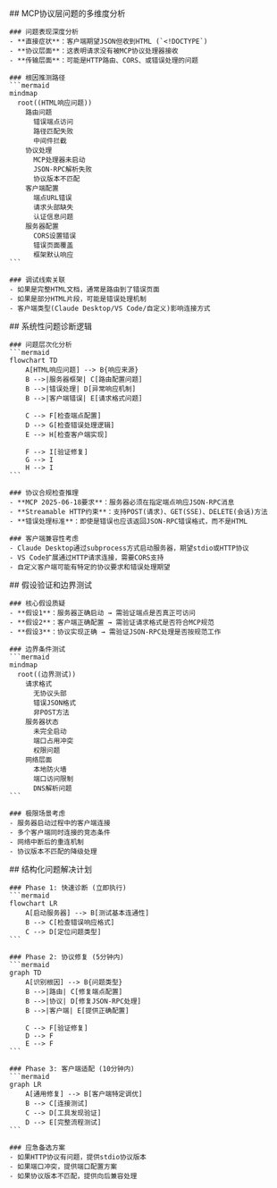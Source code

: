 <thought>
  <exploration>
    ## MCP协议层问题的多维度分析
    
    ### 问题表现深度分析
    - **直接症状**：客户端期望JSON但收到HTML (`<!DOCTYPE`)
    - **协议层面**：这表明请求没有被MCP协议处理器接收
    - **传输层面**：可能是HTTP路由、CORS、或错误处理的问题
    
    ### 根因推测路径
    ```mermaid
    mindmap
      root((HTML响应问题))
        路由问题
          错误端点访问
          路径匹配失败
          中间件拦截
        协议处理
          MCP处理器未启动
          JSON-RPC解析失败
          协议版本不匹配
        客户端配置
          端点URL错误
          请求头部缺失
          认证信息问题
        服务器配置
          CORS设置错误
          错误页面覆盖
          框架默认响应
    ```
    
    ### 调试线索关联
    - 如果是完整HTML文档，通常是路由到了错误页面
    - 如果是部分HTML片段，可能是错误处理机制
    - 客户端类型(Claude Desktop/VS Code/自定义)影响连接方式
  </exploration>
  
  <reasoning>
    ## 系统性问题诊断逻辑
    
    ### 问题层次化分析
    ```mermaid
    flowchart TD
        A[HTML响应问题] --> B{响应来源}
        B -->|服务器框架| C[路由配置问题]
        B -->|错误处理| D[异常响应机制]
        B -->|客户端错误| E[请求格式问题]
        
        C --> F[检查端点配置]
        D --> G[检查错误处理逻辑]
        E --> H[检查客户端实现]
        
        F --> I[验证修复]
        G --> I
        H --> I
    ```
    
    ### 协议合规检查推理
    - **MCP 2025-06-18要求**：服务器必须在指定端点响应JSON-RPC消息
    - **Streamable HTTP约束**：支持POST(请求)、GET(SSE)、DELETE(会话)方法
    - **错误处理标准**：即使是错误也应该返回JSON-RPC错误格式，而不是HTML
    
    ### 客户端兼容性考虑
    - Claude Desktop通过subprocess方式启动服务器，期望stdio或HTTP协议
    - VS Code扩展通过HTTP请求连接，需要CORS支持
    - 自定义客户端可能有特定的协议要求和错误处理期望
  </reasoning>
  
  <challenge>
    ## 假设验证和边界测试
    
    ### 核心假设质疑
    - **假设1**：服务器正确启动 → 需验证端点是否真正可访问
    - **假设2**：客户端正确配置 → 需验证请求格式是否符合MCP规范  
    - **假设3**：协议实现正确 → 需验证JSON-RPC处理是否按规范工作
    
    ### 边界条件测试
    ```mermaid
    mindmap
      root((边界测试))
        请求格式
          无协议头部
          错误JSON格式
          非POST方法
        服务器状态
          未完全启动
          端口占用冲突
          权限问题
        网络层面
          本地防火墙
          端口访问限制
          DNS解析问题
    ```
    
    ### 极限场景考虑
    - 服务器启动过程中的客户端连接
    - 多个客户端同时连接的竞态条件
    - 网络中断后的重连机制
    - 协议版本不匹配的降级处理
  </challenge>
  
  <plan>
    ## 结构化问题解决计划
    
    ### Phase 1: 快速诊断 (立即执行)
    ```mermaid
    flowchart LR
        A[启动服务器] --> B[测试基本连通性]
        B --> C[检查错误响应格式]
        C --> D[定位问题类型]
    ```
    
    ### Phase 2: 协议修复 (5分钟内)
    ```mermaid
    graph TD
        A[识别根因] --> B{问题类型}
        B -->|路由| C[修复端点配置]
        B -->|协议| D[修复JSON-RPC处理]
        B -->|客户端| E[提供正确配置]
        
        C --> F[验证修复]
        D --> F
        E --> F
    ```
    
    ### Phase 3: 客户端适配 (10分钟内)
    ```mermaid
    graph LR
        A[通用修复] --> B[客户端特定调优]
        B --> C[连接测试]
        C --> D[工具发现验证]
        D --> E[完整流程测试]
    ```
    
    ### 应急备选方案
    - 如果HTTP协议有问题，提供stdio协议版本
    - 如果端口冲突，提供端口配置方案
    - 如果协议版本不匹配，提供向后兼容处理
  </plan>
</thought>